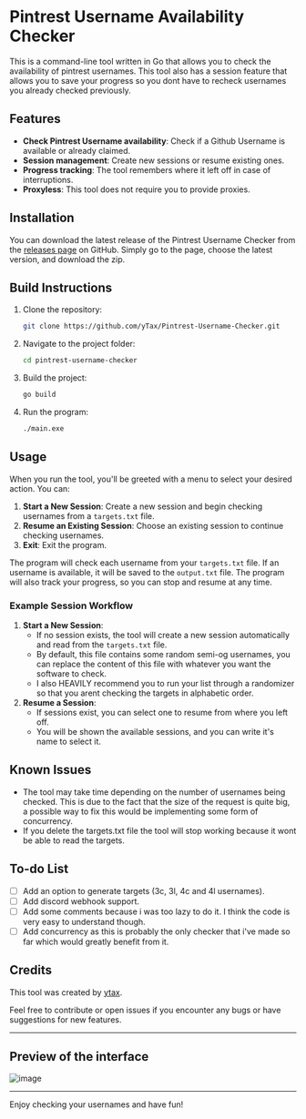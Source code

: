 
# Pintrest Username Availability Checker

This is a command-line tool written in Go that allows you to check the availability of pintrest usernames.
This tool also has a session feature that allows you to save your progress so you dont have to recheck usernames you already checked previously.

## Features

- **Check Pintrest Username availability**: Check if a Github Username is available or already claimed.
- **Session management**: Create new sessions or resume existing ones.
- **Progress tracking**: The tool remembers where it left off in case of interruptions.
- **Proxyless**: This tool does not require you to provide proxies.

## Installation

You can download the latest release of the Pintrest Username Checker from the [releases page](https://github.com/yTax/Pintrest-Username-Checker/releases) on GitHub. Simply go to the page, choose the latest version, and download the zip.


## Build Instructions

1. Clone the repository:

   ```bash
   git clone https://github.com/yTax/Pintrest-Username-Checker.git
   ```

2. Navigate to the project folder:

   ```bash
   cd pintrest-username-checker
   ```

3. Build the project:

   ```bash
   go build
   ```

4. Run the program:

   ```bash
   ./main.exe
   ```

## Usage

When you run the tool, you'll be greeted with a menu to select your desired action. You can:

1. **Start a New Session**: Create a new session and begin checking usernames from a `targets.txt` file.
2. **Resume an Existing Session**: Choose an existing session to continue checking usernames.
3. **Exit**: Exit the program.

The program will check each username from your `targets.txt` file. If an username is available, it will be saved to the `output.txt` file. The program will also track your progress, so you can stop and resume at any time.

### Example Session Workflow

1. **Start a New Session**:
   - If no session exists, the tool will create a new session automatically and read from the `targets.txt` file.
   - By default, this file contains some random semi-og usernames, you can replace the content of this file with whatever you want the software to check.
   - I also HEAVILY recommend you to run your list through a randomizer so that you arent checking the targets in alphabetic order.
2. **Resume a Session**:
   - If sessions exist, you can select one to resume from where you left off.
   - You will be shown the available sessions, and you can write it's name to select it.

## Known Issues

- The tool may take time depending on the number of usernames being checked. This is due to the fact that the size of the request is quite big, a possible way to fix this would be implementing some form of concurrency.
- If you delete the targets.txt file the tool will stop working because it wont be able to read the targets.

## To-do List

- [ ] Add an option to generate targets (3c, 3l, 4c and 4l usernames).
- [ ] Add discord webhook support.
- [ ] Add some comments because i was too lazy to do it. I think the code is very easy to understand though.
- [ ] Add concurrency as this is probably the only checker that i've made so far which would greatly benefit from it.

## Credits

This tool was created by [ytax](https://github.com/ytax).

Feel free to contribute or open issues if you encounter any bugs or have suggestions for new features.

---
## Preview of the interface

![image](https://github.com/user-attachments/assets/38d61eff-45c2-4be5-bab1-4eb7dbec2b49)

---
Enjoy checking your usernames and have fun!
